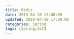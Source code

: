 ```yaml
---
title: Redis
date: 2019-04-10 17:00:00
updated: 2019-04-10 17:00:00
categories: Spring
tags: [Spring,IoC]
---
```




